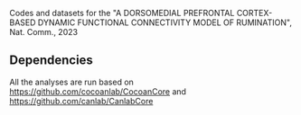 Codes and datasets for the "A DORSOMEDIAL PREFRONTAL CORTEX-BASED DYNAMIC FUNCTIONAL CONNECTIVITY MODEL OF RUMINATION", Nat. Comm., 2023

## Dependencies
All the analyses are run based on
https://github.com/cocoanlab/CocoanCore and https://github.com/canlab/CanlabCore

